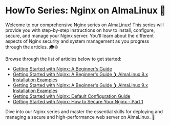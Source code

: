 # HowTo Series: Nginx on AlmaLinux 🚀

Welcome to our comprehensive Nginx series on AlmaLinux! This series will provide you with step-by-step instructions on how to install, configure, secure, and manage your Nginx server. You'll learn about the different aspects of Nginx security and system management as you progress through the articles. 🎓🌐

Browse through the list of articles below to get started:

- [Getting Started with Nginx: A Beginner's Guide](NginxSeriesA01.md)
- [Getting Started with Nginx: A Beginner's Guide ❯ AlmaLinux 8.x Installation Examples](NginxSeriesA01R8.md)
- [Getting Started with Nginx: A Beginner's Guide ❯ AlmaLinux 9.x Installation Examples](NginxSeriesA01R9.md)
- [Getting Started with Nginx: Default Configuration Guide](NginxSeriesA02.md)
- [Getting Started with Nginx: How to Secure Your Nginx - Part 1](NginxSeriesA03P1.md)

Dive into our Nginx series and master the essential skills for deploying and managing a secure and high-performance web server on AlmaLinux. 💪

